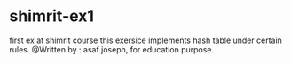 # shimrit-ex1
first ex at shimrit course
this exersice implements hash table under certain rules.
@Written by : asaf joseph, for education purpose.
